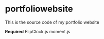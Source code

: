 # portfoliowebsite
This is the source code of my portfolio website

**Required**
FlipClock.js
moment.js

